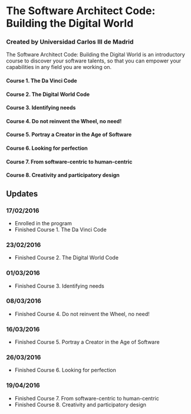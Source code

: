# The Software Architect Code: Building the Digital World
### Created by Universidad Carlos III de Madrid

The Software Architect Code: Building the Digital World is an introductory course to
discover your software talents, so that you can empower your capabilities in any field you are working on.

#### Course 1. The Da Vinci Code
#### Course 2. The Digital World Code
#### Course 3. Identifying needs
#### Course 4. Do not reinvent the Wheel, no need!
#### Course 5. Portray a Creator in the Age of Software
#### Course 6. Looking for perfection
#### Course 7. From software-centric to human-centric
#### Course 8. Creativity and participatory design

## Updates
### 17/02/2016
- Enrolled in the program
- Finished Course 1. The Da Vinci Code

### 23/02/2016
- Finished Course 2. The Digital World Code

### 01/03/2016
- Finished Course 3. Identifying needs

### 08/03/2016
- Finished Course 4. Do not reinvent the Wheel, no need!

### 16/03/2016
- Finished Course 5. Portray a Creator in the Age of Software

### 26/03/2016
- Finished Course 6. Looking for perfection

### 19/04/2016
- Finished Course 7. From software-centric to human-centric
- Finished Course 8. Creativity and participatory design
